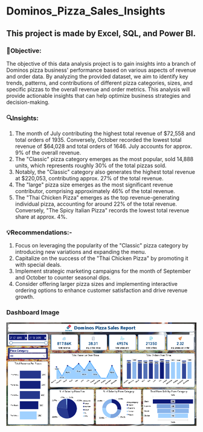 # Dominos_Pizza_Sales_Insights
## This project is made by Excel, SQL, and Power BI.
### 🎯Objective:
The objective of this data analysis project is to gain insights into a branch of Dominos pizza business' performance based on various aspects of revenue and order data. By analyzing the provided dataset, we aim to identify key trends, patterns, and contributions of different pizza categories, sizes, and specific pizzas to the overall revenue and order metrics. This analysis will provide actionable insights that can help optimize business strategies and decision-making.

### 🔍Insights:
1. The month of July contributing the highest total revenue of $72,558 and total orders of 1935. Conversely, October recorded the lowest total revenue of $64,028 and total orders of 1646. July accounts for approx. 9% of the overall revenue.
2. The "Classic" pizza category emerges as the most popular, sold 14,888 units, which represents roughly 30% of the total pizzas sold.
3. Notably, the "Classic" category also generates the highest total revenue at $220,053, contributing approx. 27% of the total revenue.
4. The "large" pizza size emerges as the most significant revenue contributor, comprising approximately 46% of the total revenue.
5. The "Thai Chicken Pizza" emerges as the top revenue-generating individual pizza, accounting for around 22% of the total revenue. Conversely, "The Spicy Italian Pizza" records the lowest total revenue share at approx. 4%. 

### 💡Recommendations:-
1. Focus on leveraging the popularity of the "Classic" pizza category by introducing new variations and expanding the menu. 
2. Capitalize on the success of the "Thai Chicken Pizza" by promoting it with special deals. 
3. Implement strategic marketing campaigns for the month of September and October to counter seasonal dips. 
4. Consider offering larger pizza sizes and implementing interactive ordering options to enhance customer satisfaction and drive revenue growth.

### Dashboard Image
![Screenshot (5)](https://github.com/Yash757575/Dominos_Pizza_Sales_Insights/blob/11f44f091f7caf2a04486efdef17b825f1d0bfc8/Screenshot%20Domino.png)
